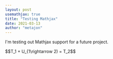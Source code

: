 ```yaml
---
layout: post
usemathjax: true
title: "Testing Mathjax"
date: 2021-03-13
author: "metajon"
---
```


I'm testing out Mathjax support for a future project.

$$T_1 + U_{1\rightarrow 2) = T_2$$